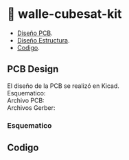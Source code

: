 # 🌱 walle-cubesat-kit
 - [Diseño PCB](#pcb-design).
 - [Diseño Estructura](#estructura).
 - [Codigo](#codigo).

## PCB Design
El diseño de la PCB se realizó en Kicad.  
Esquematico:  
Archivo PCB:  
Archivos Gerber:  

### Esquematico

## Codigo
